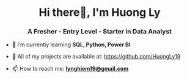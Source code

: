<h1 align="center">Hi there👋, I'm Huong Ly</h1>
<h3 align="center">A Fresher - Entry Level - Starter in Data Analyst</h3>

- 🌱 I’m currently learning **SQL, Python, Power BI**

- 👯 All of my projects are available at: https://github.com/HuongLy19

- 📫 How to reach me: **lynghiem19@gmail.com**

